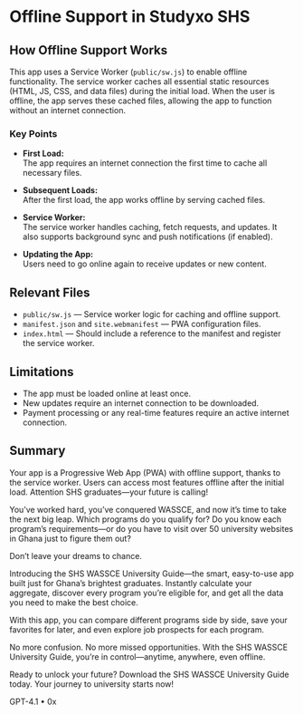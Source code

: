 # Offline Support in Studyxo SHS

## How Offline Support Works

This app uses a Service Worker (`public/sw.js`) to enable offline functionality. The service worker caches all essential static resources (HTML, JS, CSS, and data files) during the initial load. When the user is offline, the app serves these cached files, allowing the app to function without an internet connection.

### Key Points

- **First Load:**  
  The app requires an internet connection the first time to cache all necessary files.

- **Subsequent Loads:**  
  After the first load, the app works offline by serving cached files.

- **Service Worker:**  
  The service worker handles caching, fetch requests, and updates. It also supports background sync and push notifications (if enabled).

- **Updating the App:**  
  Users need to go online again to receive updates or new content.

## Relevant Files

- `public/sw.js` — Service worker logic for caching and offline support.
- `manifest.json` and `site.webmanifest` — PWA configuration files.
- `index.html` — Should include a reference to the manifest and register the service worker.

## Limitations

- The app must be loaded online at least once.
- New updates require an internet connection to be downloaded.
- Payment processing or any real-time features require an active internet connection.

## Summary

Your app is a Progressive Web App (PWA) with offline support, thanks to the service worker. Users can access most features offline after the initial load.
Attention SHS graduates—your future is calling!

You’ve worked hard, you’ve conquered WASSCE, and now it’s time to take the next big leap.
Which programs do you qualify for? Do you know each program’s requirements—or do you have to visit over 50 university websites in Ghana just to figure them out?

Don’t leave your dreams to chance.

Introducing the SHS WASSCE University Guide—the smart, easy-to-use app built just for Ghana’s brightest graduates.
Instantly calculate your aggregate, discover every program you’re eligible for, and get all the data you need to make the best choice.

With this app, you can compare different programs side by side, save your favorites for later, and even explore job prospects for each program.

No more confusion. No more missed opportunities.
With the SHS WASSCE University Guide, you’re in control—anytime, anywhere, even offline.

Ready to unlock your future?
Download the SHS WASSCE University Guide today.
Your journey to university starts now!

GPT-4.1 • 0x